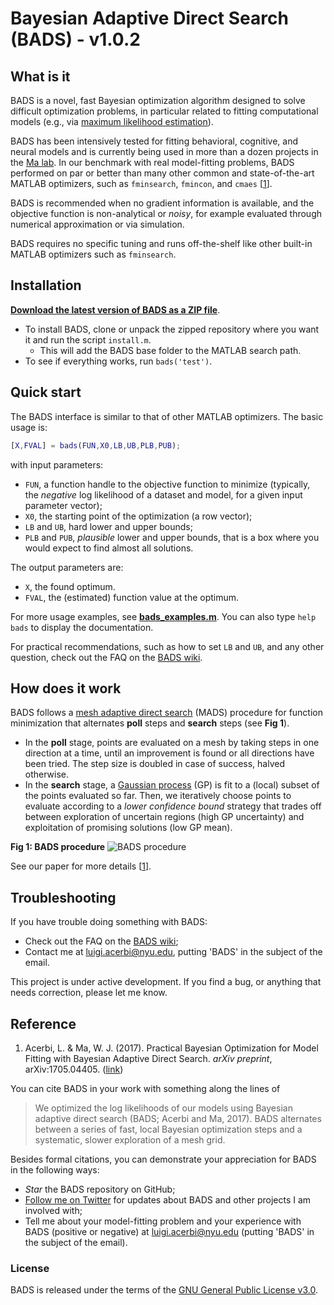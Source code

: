 # Bayesian Adaptive Direct Search (BADS) - v1.0.2

## What is it

BADS is a novel, fast Bayesian optimization algorithm designed to solve difficult optimization problems, in particular related to fitting computational models (e.g., via [maximum likelihood estimation](https://en.wikipedia.org/wiki/Maximum_likelihood_estimation)).

BADS has been intensively tested for fitting behavioral, cognitive, and neural models and is currently being used in more than a dozen projects in the [Ma lab](http://www.cns.nyu.edu/malab/).
In our benchmark with real model-fitting problems, BADS performed on par or better than many other common and state-of-the-art MATLAB optimizers, such as `fminsearch`, `fmincon`, and `cmaes` [[1](#reference)].

BADS is recommended when no gradient information is available, and the objective function is non-analytical or *noisy*, for example evaluated through numerical approximation or via simulation. 

BADS requires no specific tuning and runs off-the-shelf like other built-in MATLAB optimizers such as `fminsearch`.


## Installation

[**Download the latest version of BADS as a ZIP file**](https://github.com/lacerbi/bads/archive/master.zip).
- To install BADS, clone or unpack the zipped repository where you want it and run the script `install.m`.
   - This will add the BADS base folder to the MATLAB search path.
- To see if everything works, run `bads('test')`.

## Quick start

The BADS interface is similar to that of other MATLAB optimizers. The basic usage is:

```matlab
[X,FVAL] = bads(FUN,X0,LB,UB,PLB,PUB);
```
with input parameters:
- `FUN`, a function handle to the objective function to minimize (typically, the *negative* log likelihood of a dataset and model, for a given input parameter vector);
- `X0`, the starting point of the optimization (a row vector);
- `LB` and `UB`, hard lower and upper bounds;
- `PLB` and `PUB`, *plausible* lower and upper bounds, that is a box where you would expect to find almost all solutions.

The output parameters are:
- `X`, the found optimum.
- `FVAL`, the (estimated) function value at the optimum.

For more usage examples, see [**bads_examples.m**](https://github.com/lacerbi/bads/blob/master/bads_examples.m). You can also type `help bads` to display the documentation.

For practical recommendations, such as how to set `LB` and `UB`, and any other question, check out the FAQ on the [BADS wiki](https://github.com/lacerbi/bads/wiki).

## How does it work

BADS follows a [mesh adaptive direct search](http://epubs.siam.org/doi/abs/10.1137/040603371) (MADS) procedure for function minimization that alternates **poll** steps and **search** steps (see **Fig 1**). 

- In the **poll** stage, points are evaluated on a mesh by taking steps in one direction at a time, until an improvement is found or all directions have been tried. The step size is doubled in case of success, halved otherwise. 
- In the **search** stage, a [Gaussian process](https://en.wikipedia.org/wiki/Gaussian_process) (GP) is fit to a (local) subset of the points evaluated so far. Then, we iteratively choose points to evaluate according to a *lower confidence bound* strategy that trades off between exploration of uncertain regions (high GP uncertainty) and exploitation of promising solutions (low GP mean).

**Fig 1: BADS procedure** ![BADS procedure](https://github.com/lacerbi/bads/blob/master/docs/bads-cartoon.png "Fig 1: BADS procedure")

See our paper for more details [[1](#reference)].

## Troubleshooting

If you have trouble doing something with BADS:

- Check out the FAQ on the [BADS wiki](https://github.com/lacerbi/bads/wiki);
- Contact me at <luigi.acerbi@nyu.edu>, putting 'BADS' in the subject of the email.

This project is under active development. If you find a bug, or anything that needs correction, please let me know.

## Reference

1. Acerbi, L. & Ma, W. J. (2017). Practical Bayesian Optimization for Model Fitting with Bayesian Adaptive Direct Search. *arXiv preprint*, arXiv:1705.04405. ([link](https://arxiv.org/abs/1705.04405))

You can cite BADS in your work with something along the lines of

> We optimized the log likelihoods of our models using Bayesian adaptive direct search (BADS; Acerbi and Ma, 2017). BADS alternates between a series of fast, local Bayesian optimization steps and a systematic, slower exploration of a mesh grid. 

Besides formal citations, you can demonstrate your appreciation for BADS in the following ways:

- *Star* the BADS repository on GitHub;
- [Follow me on Twitter](https://twitter.com/AcerbiLuigi) for updates about BADS and other projects I am involved with;
- Tell me about your model-fitting problem and your experience with BADS (positive or negative) at <luigi.acerbi@nyu.edu> (putting  'BADS' in the subject of the email).

### License

BADS is released under the terms of the [GNU General Public License v3.0](https://github.com/lacerbi/bads/blob/master/LICENSE.txt).
